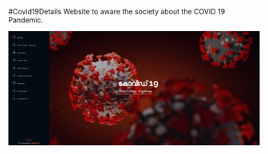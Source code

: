 #Covid19Details
Website to aware the society about the COVID 19 Pandemic.

![Image](https://github.com/itsmevishnu/covid19details/blob/master/Screenshot%20from%202023-05-09%2010-49-43.png)
